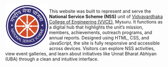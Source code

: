 <div style="display: inline-block;">
  <img src="https://github.com/yashwanths814/NSS-Website/blob/main/images/nss1.png" alt="NSS Logo" width="140" align="left"; margin-right: 20px;">
  <p>
    This website was built to represent and serve the <strong>National Service Scheme (NSS)</strong> unit of 
    <a href="https://vvce.ac.in/">Vidyavardhaka College of Engineering (VVCE)</a>, Mysuru. It functions as a digital hub 
    that highlights the unit’s mission, members, achievements, outreach programs, and annual reports. Designed using HTML, 
    CSS, and JavaScript, the site is fully responsive and accessible across devices. Visitors can explore NSS activities, 
    view event galleries, and learn about initiatives like Unnat Bharat Abhiyan (UBA) through a clean and intuitive interface.
  </p>
</div>
